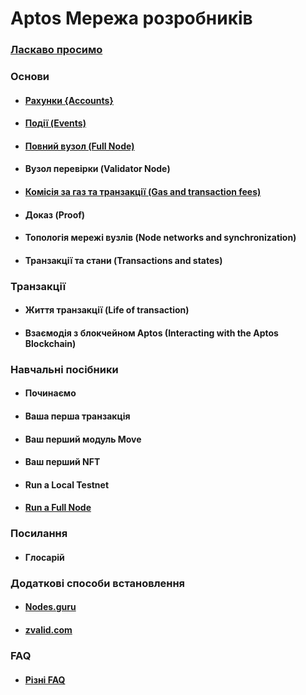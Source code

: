 # Aptos Мережа розробників

### [Ласкаво просимо](welcome.md)

### Основи
+ #### [Рахунки {Accounts}](basics-accounts.md)
+ #### [Події (Events)](basics-events.md)
+ #### [Повний вузол (Full Node)](basics-fullnodes.md)
+ #### Вузол перевірки (Validator Node)
+ #### [Комісія за газ та транзакції (Gas and transaction fees)](basics-gas-txn-fee.md)
+ #### Доказ (Proof)  
+ #### Топологія мережі вузлів (Node networks and synchronization)  
+ #### Транзакції та стани (Transactions and states)
### Транзакції
+ #### Життя транзакції (Life of transaction)
+ #### Взаємодія з блокчейном Aptos (Interacting with the Aptos Blockchain)
### Навчальні посібники
+ #### Починаємо
+ #### Ваша перша транзакція
+ #### Ваш перший модуль Move
+ #### Ваш перший NFT
+ #### Run a Local Testnet
+ #### [Run a Full Node](run-a-fullnode.md)
### Посилання
+ #### Глосарій
### Додаткові способи встановлення 
+ #### [Nodes.guru](additional-nodesguru.md)
+ #### [zvalid.com](additional-zvalid.md)
### FAQ
+ #### [Різні FAQ](faq.md)